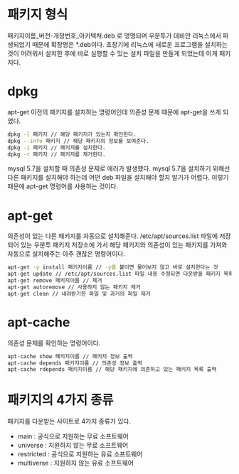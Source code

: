 # 패키지 형식

패키지이름_버전-개정번호\_아키텍쳐.deb 로 명명되며 우분투가 데비안 리눅스에서 파생되었기 때문에 확장명은 *.deb이다. 초창기에 리눅스에 새로운 프로그램을 설치하는 것이 어려워서 설치한 후에 바로 실행할 수 있는 설치 파일을 만들게 되었는데 이게 패키지다.

# dpkg

apt-get 이전의 패키지를 설치하는 명령어인데 의존성 문제 때문에 apt-get을 쓰게 되었다.

```bash
dpkg -l 패키지 // 해당 패키지가 있는지 확인한다.
dpkg --info 패키지 // 해당 패키지의 정보를 보여준다.
dpkg -i 패키지 // 패키지를 설치한다.
dpkg -r 패키지 // 패키지를 제거한다.
```

mysql 5.7을 설치할 때 의존성 문제로 에러가 발생했다. mysql 5.7을 설치하기 위해선 다른 패키지를 설치해야 하는데 어떤 deb 파일을 설치해야 할지 알기가 어렵다. 이렇기 때문에 apt-get 명령어를 사용하는 것이다.

# apt-get

의존성이 있는 다른 패키지를 자동으로 설치해준다. /etc/apt/sources.list 파일에 저장되어 있는 우분투 패키지 저장소에 가서 해당 패키지와 의존성이 있는 패키지를 가져와 자동으로 설치해주는 아주 괜찮은 명령어이다.

```bash
apt-get -y install 패키지이름 // -y를 붙이면 물어보지 않고 바로 설치한다는 것
apt-get update // /etc/apt/sources.list 파일 내용 수정되면 다운받을 패키지 목록 업데이트
apt-get remove 패키지이름 // 제거
apt-get autoremove // 사용하지 않는 패키지 제거
apt-get clean // 내려받기한 파일 및 과거의 파일 제거
```

# apt-cache

의존성 문제를 확인하는 명령어이다.

```bash
apt-cache show 패키지이름 // 패키지 정보 출력
apt-cache depends 패키지이름 // 의존성 정보 출력
apt-cache rdepends 패키지이름 // 해당 패키지에 의존하고 있는 패키지 목록 출력
```

# 패키지의 4가지 종류

패키지를 다운받는 사이트로 4가지 종류가 있다.

* main : 공식으로 지원하는 무료 소프트웨어
* universe : 지원하지 않는 무료 소프트웨어
* restricted : 공식으로 지원하는 유료 소프트웨어
* multiverse : 지원하지 않는 유료 소프트웨어
